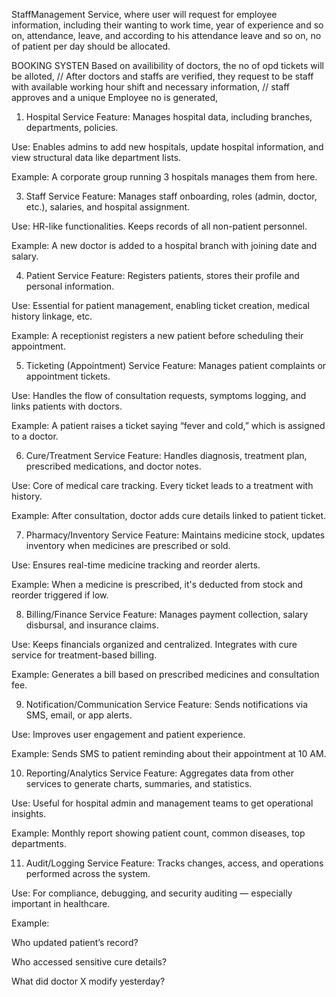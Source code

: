 StaffManagement Service, where user will request for employee information, including their wanting to work time, year of experience and so on, attendance, leave, and according to his attendance leave and so on, no of patient per day should be allocated.

BOOKING SYSTEN
Based on availibility of doctors, the no of opd tickets will be alloted, 
// After doctors and staffs are verified, they request to be staff with available working hour shift and necessary information,
// staff approves and a unique Employee no is generated, 



1. Hospital Service
Feature: Manages hospital data, including branches, departments, policies.

Use: Enables admins to add new hospitals, update hospital information, and view structural data like department lists.

Example: A corporate group running 3 hospitals manages them from here.

3. Staff Service
Feature: Manages staff onboarding, roles (admin, doctor, etc.), salaries, and hospital assignment.

Use: HR-like functionalities. Keeps records of all non-patient personnel.

Example: A new doctor is added to a hospital branch with joining date and salary.

4. Patient Service
Feature: Registers patients, stores their profile and personal information.

Use: Essential for patient management, enabling ticket creation, medical history linkage, etc.

Example: A receptionist registers a new patient before scheduling their appointment.

5. Ticketing (Appointment) Service
Feature: Manages patient complaints or appointment tickets.

Use: Handles the flow of consultation requests, symptoms logging, and links patients with doctors.

Example: A patient raises a ticket saying “fever and cold,” which is assigned to a doctor.

6. Cure/Treatment Service
Feature: Handles diagnosis, treatment plan, prescribed medications, and doctor notes.

Use: Core of medical care tracking. Every ticket leads to a treatment with history.

Example: After consultation, doctor adds cure details linked to patient ticket.

7. Pharmacy/Inventory Service
Feature: Maintains medicine stock, updates inventory when medicines are prescribed or sold.

Use: Ensures real-time medicine tracking and reorder alerts.

Example: When a medicine is prescribed, it's deducted from stock and reorder triggered if low.

8. Billing/Finance Service
Feature: Manages payment collection, salary disbursal, and insurance claims.

Use: Keeps financials organized and centralized. Integrates with cure service for treatment-based billing.

Example: Generates a bill based on prescribed medicines and consultation fee.

9. Notification/Communication Service
Feature: Sends notifications via SMS, email, or app alerts.

Use: Improves user engagement and patient experience.

Example: Sends SMS to patient reminding about their appointment at 10 AM.

10. Reporting/Analytics Service
Feature: Aggregates data from other services to generate charts, summaries, and statistics.

Use: Useful for hospital admin and management teams to get operational insights.

Example: Monthly report showing patient count, common diseases, top departments.

11. Audit/Logging Service
Feature: Tracks changes, access, and operations performed across the system.

Use: For compliance, debugging, and security auditing — especially important in healthcare.

Example:

Who updated patient’s record?

Who accessed sensitive cure details?

What did doctor X modify yesterday?